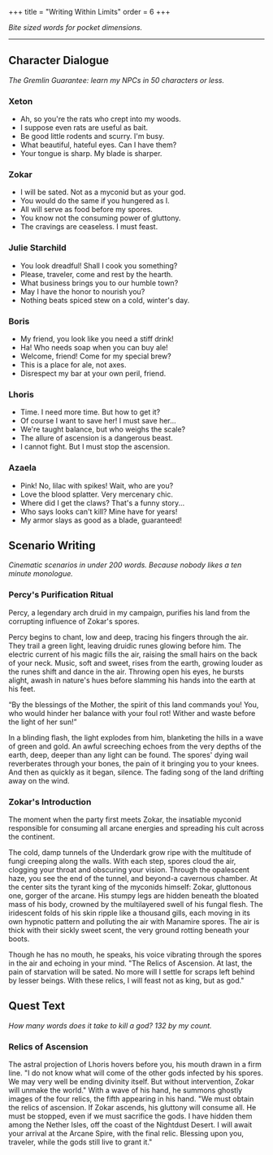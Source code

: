 +++
title = "Writing Within Limits"
order = 6
+++

*Bite sized words for pocket dimensions.*

---

## Character Dialogue

*The Gremlin Guarantee: learn my NPCs in 50 characters or less.*

### Xeton
- Ah, so you're the rats who crept into my woods.
- I suppose even rats are useful as bait.
- Be good little rodents and scurry. I'm busy.
- What beautiful, hateful eyes. Can I have them?
- Your tongue is sharp. My blade is sharper.
### Zokar
- I will be sated. Not as a myconid but as your god.
- You would do the same if you hungered as I.
- All will serve as food before my spores.
- You know not the consuming power of gluttony.
- The cravings are ceaseless. I must feast.
### Julie Starchild
- You look dreadful! Shall I cook you something?
- Please, traveler, come and rest by the hearth.
- What business brings you to our humble town?
- May I have the honor to nourish you?
- Nothing beats spiced stew on a cold, winter's day.
### Boris
- My friend, you look like you need a stiff drink!
- Ha! Who needs soap when you can buy ale!
- Welcome, friend! Come for my special brew?
- This is a place for ale, not axes.
- Disrespect my bar at your own peril, friend.
### Lhoris
- Time. I need more time. But how to get it?
- Of course I want to save her! I must save her...
- We're taught balance, but who weighs the scale?
- The allure of ascension is a dangerous beast.
- I cannot fight. But I must stop the ascension.
### Azaela
- Pink! No, lilac with spikes! Wait, who are you?
- Love the blood splatter. Very mercenary chic.
- Where did I get the claws? That's a funny story...
- Who says looks can't kill? Mine have for years!
- My armor slays as good as a blade, guaranteed!

## Scenario Writing

*Cinematic scenarios in under 200 words. Because nobody likes a ten minute monologue.*

### Percy's Purification Ritual
Percy, a legendary arch druid in my campaign, purifies his land from the corrupting influence of Zokar's spores.

Percy begins to chant, low and deep, tracing his fingers through the air. They trail a green light, leaving druidic runes glowing before him. The electric current of his magic fills the air, raising the small hairs on the back of your neck. Music, soft and sweet, rises from the earth, growing louder as the runes shift and dance in the air. Throwing open his eyes, he bursts alight, awash in nature's hues before slamming his hands into the earth at his feet.

“By the blessings of the Mother, the spirit of this land commands you! You, who would hinder her balance with your foul rot! Wither and waste before the light of her sun!”

In a blinding flash, the light explodes from him, blanketing the hills in a wave of green and gold. An awful screeching echoes from the very depths of the earth, deep, deeper than any light can be found. The spores' dying wail reverberates through your bones, the pain of it bringing you to your knees. And then as quickly as it began, silence. The fading song of the land drifting away on the wind.

### Zokar's Introduction
The moment when the party first meets Zokar, the insatiable myconid responsible for consuming all arcane energies and spreading his cult across the continent.

The cold, damp tunnels of the Underdark grow ripe with the multitude of fungi creeping along the walls. With each step, spores cloud the air, clogging your throat and obscuring your vision. Through the opalescent haze, you see the end of the tunnel, and beyond-a cavernous chamber. At the center sits the tyrant king of the myconids himself: Zokar, gluttonous one, gorger of the arcane. His stumpy legs are hidden beneath the bloated mass of his body, crowned by the multilayered swell of his fungal flesh. The iridescent folds of his skin ripple like a thousand gills, each moving in its own hypnotic pattern and polluting the air with Manamire spores. The air is thick with their sickly sweet scent, the very ground rotting beneath your boots.

Though he has no mouth, he speaks, his voice vibrating through the spores in the air and echoing in your mind. "The Relics of Ascension. At last, the pain of starvation will be sated. No more will I settle for scraps left behind by lesser beings. With these relics, I will feast not as king, but as god."

## Quest Text

*How many words does it take to kill a god? 132 by my count.*

### Relics of Ascension

The astral projection of Lhoris hovers before you, his mouth drawn in a firm line. "I do not know what will come of the other gods infected by his spores. We may very well be ending divinity itself. But without intervention, Zokar will unmake the world." With a wave of his hand, he summons ghostly images of the four relics, the fifth appearing in his hand. "We must obtain the relics of ascension. If Zokar ascends, his gluttony will consume all. He must be stopped, even if we must sacrifice the gods. I have hidden them among the Nether Isles, off the coast of the Nightdust Desert. I will await your arrival at the Arcane Spire, with the final relic. Blessing upon you, traveler, while the gods still live to grant it."
